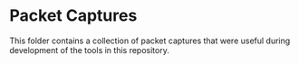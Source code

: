 # Packet Captures

This folder contains a collection of packet captures that were useful during development of the tools in this repository.
